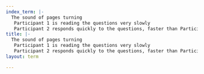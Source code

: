 ```yaml
---
index_term: |-
  The sound of pages turning
   Participant 1 is reading the questions very slowly
   Participant 2 responds quickly to the questions, faster than Participant 1
title: |-
  The sound of pages turning
   Participant 1 is reading the questions very slowly
   Participant 2 responds quickly to the questions, faster than Participant 1
layout: term

---
```

